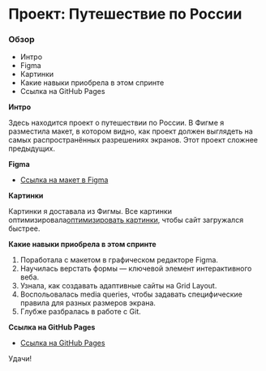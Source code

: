 # Проект: Путешествие по России

### Обзор
* Интро
* Figma
* Картинки
* Какие навыки приобрела в этом спринте
* Ссылка на GitHub Pages

**Интро**

Здесь находится проект о путешествии по России.
В Фигме я разместила макет, в котором видно, как проект должен выглядеть на самых распространённых разрешениях экранов.
Этот проект сложнее предыдущих.

**Figma**

* [Ссылка на макет в Figma](https://www.figma.com/file/5S2WSbEFL6awjVWJ0NWL8Q/Sprint-3_-Russia-_-desktop-mobile?node-id=28503%3A0)

**Картинки**

Картинки я доставала из Фигмы. Все картинки оптимизировала[оптимизировать картинки](https://tinypng.com/), чтобы сайт загружался быстрее.


**Какие навыки приобрела в этом спринте**
1. Поработала с макетом в графическом редакторе Figma.
2. Научилась верстать формы — ключевой элемент интерактивного веба.
3. Узнала, как создавать адаптивные сайты на Grid Layout.
4. Воспольовалась media queries, чтобы задавать специфические правила для разных размеров экрана.
5. Глубже разбралась в работе с Git.


**Ссылка на GitHub Pages**

* [Ссылка на GitHub Pages](https://github.com/krekser37/russian-travel.git)

Удачи!
